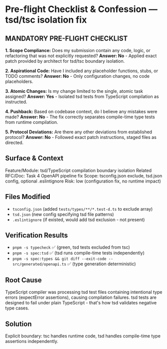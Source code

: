 # Pre-flight Checklist & Confession — tsd/tsc isolation fix

## MANDATORY PRE-FLIGHT CHECKLIST

**1. Scope Compliance:** Does my submission contain any code, logic, or refactoring that was not explicitly requested?
**Answer: No** - Applied exact patch provided by architect for tsd/tsc boundary isolation.

**2. Aspirational Code:** Have I included any placeholder functions, stubs, or TODO comments?
**Answer: No** - Only configuration changes, no code placeholders.

**3. Atomic Changes:** Is my change limited to the single, atomic task assigned?
**Answer: Yes** - Isolated tsd tests from TypeScript compilation as instructed.

**4. Pushback:** Based on codebase context, do I believe any mistakes were made?
**Answer: No** - The fix correctly separates compile-time type tests from runtime compilation.

**5. Protocol Deviations:** Are there any other deviations from established protocol?
**Answer: No** - Followed exact patch instructions, staged files as directed.

## Surface & Context
Feature/Module: tsd/TypeScript compilation boundary isolation
Related RFC/Doc: Task 4 OpenAPI pipeline fix
Scope: tsconfig.json exclude, tsd.json config, optional .eslintignore
Risk: low (configuration fix, no runtime impact)

## Files Modified
- `tsconfig.json` (added `tests/types/**/*.test-d.ts` to exclude array)
- `tsd.json` (new config specifying tsd file patterns)
- `.eslintignore` (if existed, would add tsd exclusion - not present)

## Verification Results
- `pnpm -s typecheck` ✅ (green, tsd tests excluded from tsc)
- `pnpm -s spec:tsd` ✅ (tsd runs compile-time tests independently) 
- `pnpm -s spec:types && git diff --exit-code -- src/generated/openapi.ts` ✅ (type generation deterministic)

## Root Cause
TypeScript compiler was processing tsd test files containing intentional type errors (expectError assertions), causing compilation failures. tsd tests are designed to fail under plain TypeScript - that's how tsd validates negative type cases.

## Solution
Explicit boundary: tsc handles runtime code, tsd handles compile-time type assertions independently.
